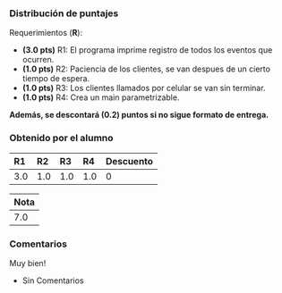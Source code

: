### Distribución de puntajes

Requerimientos (**R**):

* **(3.0 pts)** R1: El programa imprime registro de todos los eventos que ocurren.
* **(1.0 pts)** R2: Paciencia de los clientes, se van despues de un cierto tiempo de espera.
* **(1.0 pts)** R3: Los clientes llamados por celular se van sin terminar.
* **(1.0 pts)** R4: Crea un main parametrizable.

**Además, se descontará (0.2) puntos si no sigue formato de entrega.**

### Obtenido por el alumno
| R1 | R2 | R3 | R4 |Descuento |
|:---|:---|:---|:---|:----------|
| 3.0 | 1.0 | 1.0  | 1.0|  0|

| Nota |
|:-----|
| 7.0 |

### Comentarios

Muy bien!

* Sin Comentarios
